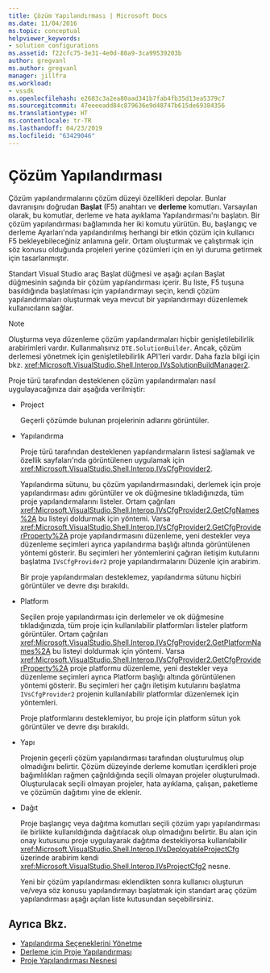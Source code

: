 ```yaml
---
title: Çözüm Yapılandırması | Microsoft Docs
ms.date: 11/04/2016
ms.topic: conceptual
helpviewer_keywords:
- solution configurations
ms.assetid: f22cfc75-3e31-4e0d-88a9-3ca99539203b
author: gregvanl
ms.author: gregvanl
manager: jillfra
ms.workload:
- vssdk
ms.openlocfilehash: e2683c3a2ea80aad341b7fab4fb35d13ea5379c7
ms.sourcegitcommit: 47eeeeadd84c879636e9d48747b615de69384356
ms.translationtype: HT
ms.contentlocale: tr-TR
ms.lasthandoff: 04/23/2019
ms.locfileid: "63429046"
---
```

# <a name="solution-configuration"></a>Çözüm Yapılandırması
Çözüm yapılandırmalarını çözüm düzeyi özellikleri depolar. Bunlar davranışını doğrudan **Başlat** (F5) anahtarı ve **derleme** komutları. Varsayılan olarak, bu komutlar, derleme ve hata ayıklama Yapılandırması'nı başlatın. Bir çözüm yapılandırması bağlamında her iki komutu yürütün. Bu, başlangıç ve derleme Ayarları'nda yapılandırılmış herhangi bir etkin çözüm için kullanıcı F5 bekleyebileceğiniz anlamına gelir. Ortam oluşturmak ve çalıştırmak için söz konusu olduğunda projeleri yerine çözümleri için en iyi duruma getirmek için tasarlanmıştır.

 Standart Visual Studio araç Başlat düğmesi ve aşağı açılan Başlat düğmesinin sağında bir çözüm yapılandırması içerir. Bu liste, F5 tuşuna basıldığında başlatılması için yapılandırmayı seçin, kendi çözüm yapılandırmaları oluşturmak veya mevcut bir yapılandırmayı düzenlemek kullanıcıların sağlar.

> [!NOTE]
> Oluşturma veya düzenleme çözüm yapılandırmaları hiçbir genişletilebilirlik arabirimleri vardır. Kullanmalısınız `DTE.SolutionBuilder`. Ancak, çözüm derlemesi yönetmek için genişletilebilirlik API'leri vardır. Daha fazla bilgi için bkz. <xref:Microsoft.VisualStudio.Shell.Interop.IVsSolutionBuildManager2>.

 Proje türü tarafından desteklenen çözüm yapılandırmaları nasıl uygulayacağınıza dair aşağıda verilmiştir:

- Project

   Geçerli çözümde bulunan projelerinin adlarını görüntüler.

- Yapılandırma

   Proje türü tarafından desteklenen yapılandırmaların listesi sağlamak ve özellik sayfaları'nda görüntülenen uygulamak için <xref:Microsoft.VisualStudio.Shell.Interop.IVsCfgProvider2>.

   Yapılandırma sütunu, bu çözüm yapılandırmasındaki, derlemek için proje yapılandırması adını görüntüler ve ok düğmesine tıkladığınızda, tüm proje yapılandırmalarını listeler. Ortam çağrıları <xref:Microsoft.VisualStudio.Shell.Interop.IVsCfgProvider2.GetCfgNames%2A> bu listeyi doldurmak için yöntemi. Varsa <xref:Microsoft.VisualStudio.Shell.Interop.IVsCfgProvider2.GetCfgProviderProperty%2A> proje yapılandırmasını düzenleme, yeni destekler veya düzenleme seçimleri ayrıca yapılandırma başlığı altında görüntülenen yöntemi gösterir. Bu seçimleri her yöntemlerini çağıran iletişim kutularını başlatma `IVsCfgProvider2` proje yapılandırmalarını Düzenle için arabirim.

   Bir proje yapılandırmaları desteklemez, yapılandırma sütunu hiçbiri görüntüler ve devre dışı bırakıldı.

- Platform

   Seçilen proje yapılandırması için derlemeler ve ok düğmesine tıkladığınızda, tüm proje için kullanılabilir platformları listeler platform görüntüler. Ortam çağrıları <xref:Microsoft.VisualStudio.Shell.Interop.IVsCfgProvider2.GetPlatformNames%2A> bu listeyi doldurmak için yöntemi. Varsa <xref:Microsoft.VisualStudio.Shell.Interop.IVsCfgProvider2.GetCfgProviderProperty%2A> proje platformu düzenleme, yeni destekler veya düzenleme seçimleri ayrıca Platform başlığı altında görüntülenen yöntemi gösterir. Bu seçimleri her çağrı iletişim kutularını başlatma `IVsCfgProvider2` projenin kullanılabilir platformlar düzenlemek için yöntemleri.

   Proje platformlarını desteklemiyor, bu proje için platform sütun yok görüntüler ve devre dışı bırakıldı.

- Yapı

   Projenin geçerli çözüm yapılandırması tarafından oluşturulmuş olup olmadığını belirtir. Çözüm düzeyinde derleme komutları içerdikleri proje bağımlılıkları rağmen çağrıldığında seçili olmayan projeler oluşturulmadı. Oluşturulacak seçili olmayan projeler, hata ayıklama, çalışan, paketleme ve çözümün dağıtımı yine de eklenir.

- Dağıt

   Proje başlangıç veya dağıtma komutları seçili çözüm yapı yapılandırması ile birlikte kullanıldığında dağıtılacak olup olmadığını belirtir. Bu alan için onay kutusunu proje uygulayarak dağıtma destekliyorsa kullanılabilir <xref:Microsoft.VisualStudio.Shell.Interop.IVsDeployableProjectCfg> üzerinde arabirim kendi <xref:Microsoft.VisualStudio.Shell.Interop.IVsProjectCfg2> nesne.

  Yeni bir çözüm yapılandırması eklendikten sonra kullanıcı oluşturun ve/veya söz konusu yapılandırmayı başlatmak için standart araç çözüm yapılandırması aşağı açılan liste kutusundan seçebilirsiniz.

## <a name="see-also"></a>Ayrıca Bkz.
- [Yapılandırma Seçeneklerini Yönetme](../../extensibility/internals/managing-configuration-options.md)
- [Derleme için Proje Yapılandırması](../../extensibility/internals/project-configuration-for-building.md)
- [Proje Yapılandırması Nesnesi](../../extensibility/internals/project-configuration-object.md)